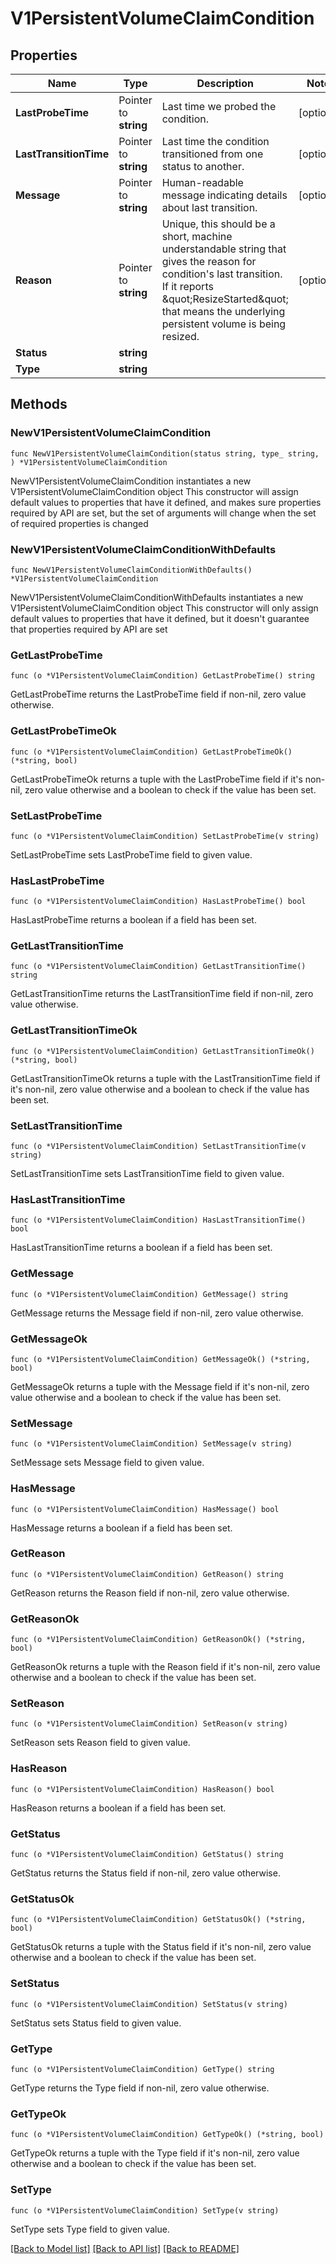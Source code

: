 # V1PersistentVolumeClaimCondition

## Properties

Name | Type | Description | Notes
------------ | ------------- | ------------- | -------------
**LastProbeTime** | Pointer to **string** | Last time we probed the condition. | [optional] 
**LastTransitionTime** | Pointer to **string** | Last time the condition transitioned from one status to another. | [optional] 
**Message** | Pointer to **string** | Human-readable message indicating details about last transition. | [optional] 
**Reason** | Pointer to **string** | Unique, this should be a short, machine understandable string that gives the reason for condition&#39;s last transition. If it reports \&quot;ResizeStarted\&quot; that means the underlying persistent volume is being resized. | [optional] 
**Status** | **string** |  | 
**Type** | **string** |  | 

## Methods

### NewV1PersistentVolumeClaimCondition

`func NewV1PersistentVolumeClaimCondition(status string, type_ string, ) *V1PersistentVolumeClaimCondition`

NewV1PersistentVolumeClaimCondition instantiates a new V1PersistentVolumeClaimCondition object
This constructor will assign default values to properties that have it defined,
and makes sure properties required by API are set, but the set of arguments
will change when the set of required properties is changed

### NewV1PersistentVolumeClaimConditionWithDefaults

`func NewV1PersistentVolumeClaimConditionWithDefaults() *V1PersistentVolumeClaimCondition`

NewV1PersistentVolumeClaimConditionWithDefaults instantiates a new V1PersistentVolumeClaimCondition object
This constructor will only assign default values to properties that have it defined,
but it doesn't guarantee that properties required by API are set

### GetLastProbeTime

`func (o *V1PersistentVolumeClaimCondition) GetLastProbeTime() string`

GetLastProbeTime returns the LastProbeTime field if non-nil, zero value otherwise.

### GetLastProbeTimeOk

`func (o *V1PersistentVolumeClaimCondition) GetLastProbeTimeOk() (*string, bool)`

GetLastProbeTimeOk returns a tuple with the LastProbeTime field if it's non-nil, zero value otherwise
and a boolean to check if the value has been set.

### SetLastProbeTime

`func (o *V1PersistentVolumeClaimCondition) SetLastProbeTime(v string)`

SetLastProbeTime sets LastProbeTime field to given value.

### HasLastProbeTime

`func (o *V1PersistentVolumeClaimCondition) HasLastProbeTime() bool`

HasLastProbeTime returns a boolean if a field has been set.

### GetLastTransitionTime

`func (o *V1PersistentVolumeClaimCondition) GetLastTransitionTime() string`

GetLastTransitionTime returns the LastTransitionTime field if non-nil, zero value otherwise.

### GetLastTransitionTimeOk

`func (o *V1PersistentVolumeClaimCondition) GetLastTransitionTimeOk() (*string, bool)`

GetLastTransitionTimeOk returns a tuple with the LastTransitionTime field if it's non-nil, zero value otherwise
and a boolean to check if the value has been set.

### SetLastTransitionTime

`func (o *V1PersistentVolumeClaimCondition) SetLastTransitionTime(v string)`

SetLastTransitionTime sets LastTransitionTime field to given value.

### HasLastTransitionTime

`func (o *V1PersistentVolumeClaimCondition) HasLastTransitionTime() bool`

HasLastTransitionTime returns a boolean if a field has been set.

### GetMessage

`func (o *V1PersistentVolumeClaimCondition) GetMessage() string`

GetMessage returns the Message field if non-nil, zero value otherwise.

### GetMessageOk

`func (o *V1PersistentVolumeClaimCondition) GetMessageOk() (*string, bool)`

GetMessageOk returns a tuple with the Message field if it's non-nil, zero value otherwise
and a boolean to check if the value has been set.

### SetMessage

`func (o *V1PersistentVolumeClaimCondition) SetMessage(v string)`

SetMessage sets Message field to given value.

### HasMessage

`func (o *V1PersistentVolumeClaimCondition) HasMessage() bool`

HasMessage returns a boolean if a field has been set.

### GetReason

`func (o *V1PersistentVolumeClaimCondition) GetReason() string`

GetReason returns the Reason field if non-nil, zero value otherwise.

### GetReasonOk

`func (o *V1PersistentVolumeClaimCondition) GetReasonOk() (*string, bool)`

GetReasonOk returns a tuple with the Reason field if it's non-nil, zero value otherwise
and a boolean to check if the value has been set.

### SetReason

`func (o *V1PersistentVolumeClaimCondition) SetReason(v string)`

SetReason sets Reason field to given value.

### HasReason

`func (o *V1PersistentVolumeClaimCondition) HasReason() bool`

HasReason returns a boolean if a field has been set.

### GetStatus

`func (o *V1PersistentVolumeClaimCondition) GetStatus() string`

GetStatus returns the Status field if non-nil, zero value otherwise.

### GetStatusOk

`func (o *V1PersistentVolumeClaimCondition) GetStatusOk() (*string, bool)`

GetStatusOk returns a tuple with the Status field if it's non-nil, zero value otherwise
and a boolean to check if the value has been set.

### SetStatus

`func (o *V1PersistentVolumeClaimCondition) SetStatus(v string)`

SetStatus sets Status field to given value.


### GetType

`func (o *V1PersistentVolumeClaimCondition) GetType() string`

GetType returns the Type field if non-nil, zero value otherwise.

### GetTypeOk

`func (o *V1PersistentVolumeClaimCondition) GetTypeOk() (*string, bool)`

GetTypeOk returns a tuple with the Type field if it's non-nil, zero value otherwise
and a boolean to check if the value has been set.

### SetType

`func (o *V1PersistentVolumeClaimCondition) SetType(v string)`

SetType sets Type field to given value.



[[Back to Model list]](../README.md#documentation-for-models) [[Back to API list]](../README.md#documentation-for-api-endpoints) [[Back to README]](../README.md)


